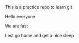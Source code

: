 This is a practice repo to learn git

Hello everyone

We are fast

Lest go home and get a nice sleep
